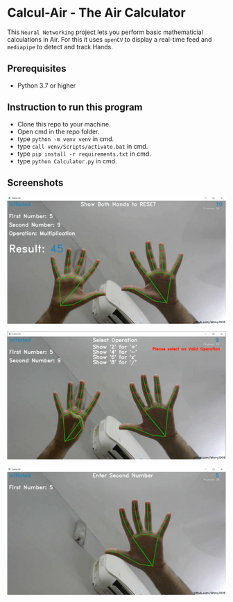 # Calcul-Air - The Air Calculator
 
This `Neural Networking` project lets you perform basic mathematicial calculations in Air. For this it uses `openCV` to display a real-time feed and `mediapipe` to detect and track Hands.

## Prerequisites

- Python 3.7 or higher


## Instruction to run this program

- Clone this repo to your machine.
- Open cmd in the repo folder.
- type `python -m venv venv` in cmd.
- type `call venv/Scripts/activate.bat` in cmd.
- type `pip install -r requirements.txt` in cmd.
- type `python Calculator.py` in cmd.


## Screenshots

![SCREENSHOT](/screenshots/ca-1.png)

![SCREENSHOT](/screenshots/ca-0.png)

![SCREENSHOT](/screenshots/ca-2.png)
